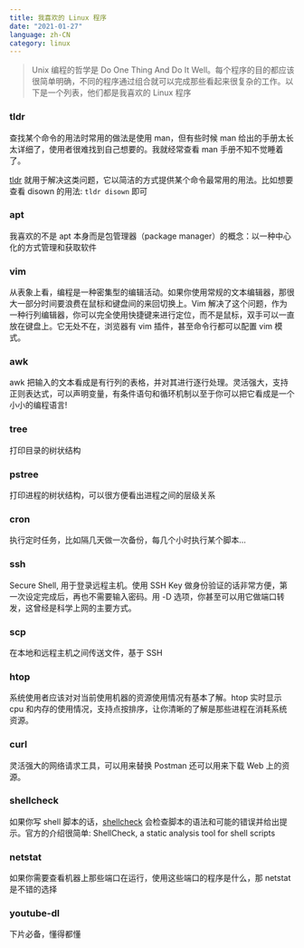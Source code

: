 ```yaml
---
title: 我喜欢的 Linux 程序
date: "2021-01-27"
language: zh-CN
category: linux
---
```


> Unix 编程的哲学是 Do One Thing And Do It Well。每个程序的目的都应该很简单明确，不同的程序通过组合就可以完成那些看起来很复杂的工作。以下是一个列表，他们都是我喜欢的 Linux 程序

### tldr

查找某个命令的用法时常用的做法是使用 man，但有些时候 man 给出的手册太长太详细了，使用者很难找到自己想要的。我就经常查看 man 手册不知不觉睡着了。

[tldr](https://github.com/tldr-pages/tldr) 就用于解决这类问题，它以简洁的方式提供某个命令最常用的用法。比如想要查看 disown 的用法: `tldr disown` 即可

### apt

我喜欢的不是 apt 本身而是包管理器（package manager）的概念：以一种中心化的方式管理和获取软件

### vim

从表象上看，编程是一种密集型的编辑活动。如果你使用常规的文本编辑器，那很大一部分时间要浪费在鼠标和键盘间的来回切换上。Vim 解决了这个问题，作为一种行列编辑器，你可以完全使用快捷键来进行定位，而不是鼠标，双手可以一直放在键盘上。它无处不在，浏览器有 vim 插件，甚至命令行都可以配置 vim 模式。

### awk

awk 把输入的文本看成是有行列的表格，并对其进行逐行处理。灵活强大，支持正则表达式，可以声明变量，有条件语句和循环机制以至于你可以把它看成是一个小小的编程语言!

### tree

打印目录的树状结构

### pstree

打印进程的树状结构，可以很方便看出进程之间的层级关系

### cron

执行定时任务，比如隔几天做一次备份，每几个小时执行某个脚本...

### ssh

Secure Shell, 用于登录远程主机。使用 SSH Key 做身份验证的话非常方便，第一次设定完成后，再也不需要输入密码。用 -D 选项，你甚至可以用它做端口转发，这曾经是科学上网的主要方式。

### scp

在本地和远程主机之间传送文件，基于 SSH

### htop

系统使用者应该对对当前使用机器的资源使用情况有基本了解。htop 实时显示 cpu 和内存的使用情况，支持点按排序，让你清晰的了解是那些进程在消耗系统资源。

### curl

灵活强大的网络请求工具，可以用来替换 Postman 还可以用来下载 Web 上的资源。

### shellcheck

如果你写 shell 脚本的话，[shellcheck](https://github.com/koalaman/shellcheck) 会检查脚本的语法和可能的错误并给出提示。官方的介绍很简单: ShellCheck, a static analysis tool for shell scripts

### netstat

如果你需要查看机器上那些端口在运行，使用这些端口的程序是什么，那 netstat 是不错的选择

### youtube-dl

下片必备，懂得都懂
